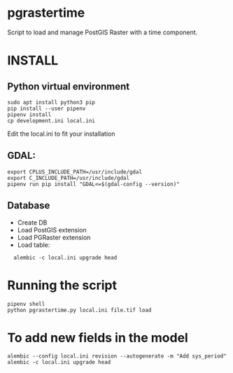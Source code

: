 # pgrastertime
Script to load and manage PostGIS Raster with a time component.


# INSTALL

## Python virtual environment
```
sudo apt install python3 pip
pip install --user pipenv
pipenv install
cp development.ini local.ini
```
Edit the local.ini to fit your installation

## GDAL:
```
export CPLUS_INCLUDE_PATH=/usr/include/gdal
export C_INCLUDE_PATH=/usr/include/gdal
pipenv run pip install "GDAL<=$(gdal-config --version)"
```

## Database
 - Create DB
 - Load PostGIS extension
 - Load PGRaster extension
 - Load table:
```
  alembic -c local.ini upgrade head
```

# Running the script
```
pipenv shell
python pgrastertime.py local.ini file.tif load
```

# To add new fields in the model
```
alembic --config local.ini revision --autogenerate -m "Add sys_period"
alembic -c local.ini upgrade head
```
